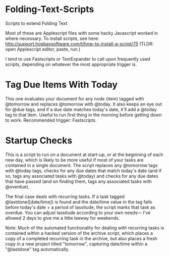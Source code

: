 # Folding-Text-Scripts
Scripts to extend Folding Text 

Most of these are Applescript files with some hacky Javascript worked in where necessary. 
To install scripts, see here: http://support.hogbaysoftware.com/t/how-to-install-a-script/75
(TLDR: open Applescript editor, paste, run.) 

I tend to use Fastscripts or TextExpander to call upon frequently used scripts, depending on whatever the most appropriate trigger is. 

# Tag Due Items With Today

This one evaluates your document for any node (item) tagged with @tomorrow and replaces @tomorrow with @today. It also keeps an eye out for @due tags, and if a due date matches today's date, it'll add a @today tag to that item. Useful to run first thing in the morning before getting down to work. Recommended trigger: Fastscripts.

# Startup Checks

This is a script to run on a document at start-up, or at the beginning of each new day, which is likely to be more useful if most of your tasks are contained in a single document. The script replaces any @tomorrow tags with @today tags, checks for any due dates that match today's date (and if so, tags any associated tasks with @today) and checks for any due dates that have passed (and on finding them, tags any associated tasks with @overdue). 

The final case deals with recurring tasks. If a task tagged @lastdone([date/time]) is found and the date/time value in the tag falls before today's date + a period of lassitude, the script marks that task as overdue. You can adjust lassitude according to your own needs— I've allowed 2 days to give me a little leeway for weekends. 

Note: Much of the automated functionality for dealing with recurring tasks is contained within a hacked version of the archive script, which places a copy of a completed recurring task in the archive, but also places a fresh copy in a new project titled "tomorrow", capturing date/time within a "@lastdone" tag automatically. 

